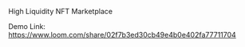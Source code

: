 High Liquidity NFT Marketplace

Demo Link: https://www.loom.com/share/02f7b3ed30cb49e4b0e402fa77711704
